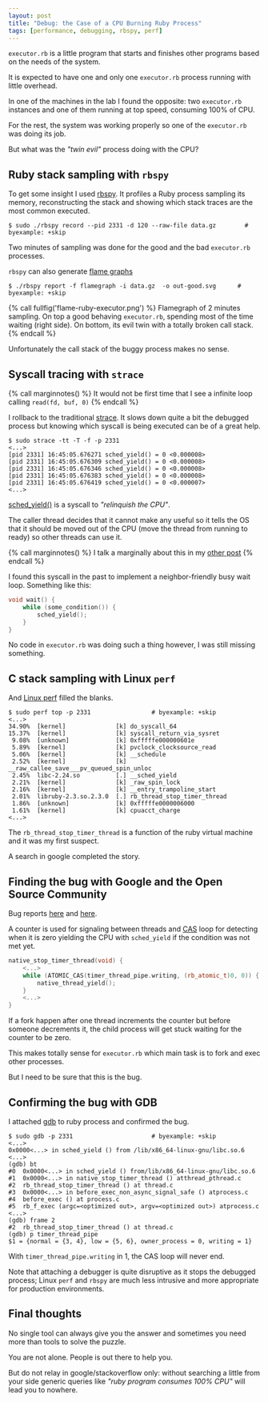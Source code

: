 ```yaml
---
layout: post
title: "Debug: the Case of a CPU Burning Ruby Process"
tags: [performance, debugging, rbspy, perf]
---
```



`executor.rb` is a little program that starts and finishes other programs
based on the needs of the system.

It is expected to have one and only one `executor.rb` process running with
little overhead.

In one of the machines in the lab I found the opposite: two `executor.rb`
instances and one of them running at top speed, consuming 100% of CPU.

For the rest, the system was working properly so one of
the `executor.rb` was doing its job.

But what was the *"twin evil"* process doing with the CPU?<!--more-->

## Ruby stack sampling with `rbspy`

To get some insight I used [rbspy](https://github.com/rbspy/rbspy). It
profiles a Ruby process sampling its memory, reconstructing the stack
and showing which stack traces are the most common executed.

```shell
$ sudo ./rbspy record --pid 2331 -d 120 --raw-file data.gz        # byexample: +skip
```

Two minutes of sampling was done for the good and the bad
`executor.rb` processes.

`rbspy` can also generate
[flame graphs](https://rbspy.github.io/using-flamegraphs/)

```shell
$ ./rbspy report -f flamegraph -i data.gz  -o out-good.svg      # byexample: +skip
```

{% call fullfig('flame-ruby-executor.png') %}
Flamegraph of 2 minutes sampling. On top a good behaving `executor.rb`,
spending most of the time waiting (right side). On bottom, its evil twin
with a totally broken call stack.
{% endcall %}

Unfortunately the call stack of the buggy process makes no sense.

## Syscall tracing with `strace`

{% call marginnotes() %}
It would not be first time that I see a infinite loop calling `read(fd,
buf, 0)`  {% endcall %}

I rollback to the traditional
[strace](https://linux.die.net/man/1/strace). It slows down quite a bit
the debugged process but knowing which syscall is being executed can be
of a great help.

```shell
$ sudo strace -tt -T -f -p 2331
<...>
[pid 2331] 16:45:05.676271 sched_yield() = 0 <0.000008>
[pid 2331] 16:45:05.676309 sched_yield() = 0 <0.000008>
[pid 2331] 16:45:05.676346 sched_yield() = 0 <0.000008>
[pid 2331] 16:45:05.676383 sched_yield() = 0 <0.000008>
[pid 2331] 16:45:05.676419 sched_yield() = 0 <0.000007>
<...>
```

[sched_yield()](https://www.man7.org/linux/man-pages/man2/sched_yield.2.html)
is a syscall to *"relinquish the CPU"*.

The caller thread decides that it cannot make any useful so it tells the
OS that it should be moved out of the CPU (move the thread from running
to ready) so other threads can use it.


{% call marginnotes() %}
I talk a marginally about this in my
[other post](/articles/2020/02/15/CPU-Cache-Coherence.html)
 {% endcall %}

I found this syscall in the past to implement a neighbor-friendly busy wait
loop. Something like this:

```cpp
void wait() {
    while (some_condition()) {
        sched_yield();
    }
}
```
No code in `executor.rb` was doing such a thing however, I was still missing
something.

## C stack sampling with Linux `perf`

And [Linux perf](https://perf.wiki.kernel.org/index.php/Main_Page)
filled the blanks.

```shell
$ sudo perf top -p 2331                 # byexample: +skip
<...>
34.90%  [kernel]              [k] do_syscall_64
15.37%  [kernel]              [k] syscall_return_via_sysret
 9.08%  [unknown]             [k] 0xfffffe000000601e
 5.89%  [kernel]              [k] pvclock_clocksource_read
 5.06%  [kernel]              [k] __schedule
 2.52%  [kernel]              [k] __raw_callee_save___pv_queued_spin_unloc
 2.45%  libc-2.24.so          [.] __sched_yield
 2.21%  [kernel]              [k] _raw_spin_lock
 2.16%  [kernel]              [k] __entry_trampoline_start
 2.01%  libruby-2.3.so.2.3.0  [.] rb_thread_stop_timer_thread
 1.86%  [unknown]             [k] 0xfffffe0000006000
 1.61%  [kernel]              [k] cpuacct_charge
<...>
```

The `rb_thread_stop_timer_thread` is a function of the ruby virtual
machine and it was my first suspect.

A search in google completed the story.

## Finding the bug with Google and the Open Source Community

Bug reports [here](https://bugs.ruby-lang.org/issues/13794) and
[here](https://bugs.debian.org/cgi-bin/bugreport.cgi?bug=876377).

A counter is used for signaling between threads and
[CAS](https://en.wikipedia.org/wiki/Compare-and-swap) loop for
detecting when it is zero yielding the CPU with `sched_yield` if the
condition was not met yet.

```cpp
native_stop_timer_thread(void) {
    <...>
    while (ATOMIC_CAS(timer_thread_pipe.writing, (rb_atomic_t)0, 0)) {
        native_thread_yield();
    }
    <...>
}
```

If a fork happen after one thread increments the counter but before
someone decrements it, the child process will get stuck waiting for the
counter to be zero.

This makes totally sense for `executor.rb` which main task is to fork and
exec other processes.

But I need to be sure that this is the bug.

## Confirming the bug with GDB

I attached [gdb](https://www.gnu.org/software/gdb/) to ruby process
and confirmed the bug.

```shell
$ sudo gdb -p 2331                      # byexample: +skip
<...>
0x0000<...> in sched_yield () from /lib/x86_64-linux-gnu/libc.so.6
<...>
(gdb) bt
#0  0x0000<...> in sched_yield () from/lib/x86_64-linux-gnu/libc.so.6
#1  0x0000<...> in native_stop_timer_thread () atthread_pthread.c
#2  rb_thread_stop_timer_thread () at thread.c
#3  0x0000<...> in before_exec_non_async_signal_safe () atprocess.c
#4  before_exec () at process.c
#5  rb_f_exec (argc=<optimized out>, argv=<optimized out>) atprocess.c
<...>
(gdb) frame 2
#2  rb_thread_stop_timer_thread () at thread.c
(gdb) p timer_thread_pipe
$1 = {normal = {3, 4}, low = {5, 6}, owner_process = 0, writing = 1}
```

With `timer_thread_pipe.writing` in 1, the CAS loop will never end.

Note that attaching a debugger is quite disruptive as it stops the
debugged process; Linux `perf` and `rbspy` are much less intrusive
and more appropriate for production environments.

## Final thoughts

No single tool can always give you the answer and sometimes you need
more than tools to solve the puzzle.

You are not alone. People is out there to help you.

But do not relay in google/stackoverflow only: without searching a little
from your side generic queries like *"ruby program consumes 100% CPU"*
will lead you to nowhere.

